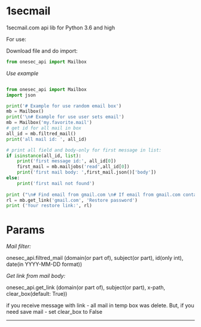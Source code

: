 # 1secmail
1secmail.com api lib for Python 3.6 and high
 
For use:

Download file and do import:
```python
from onesec_api import Mailbox
```
*Use example*
```python

from onesec_api import Mailbox
import json

print('# Example for use random email box')
mb = Mailbox()
print('\n# Example for use user sets email')
mb = Mailbox('my.favorite.mail')
# get id for all mail in box
all_id = mb.filtred_mail()
print('all mail id: ', all_id)

# print all field and body-only for first message in list:
if isinstance(all_id, list): 
    print('first message id:', all_id[0])
    first_mail = mb.mailjobs('read',all_id[0])
    print('first mail body: ',first_mail.json()['body'])
else:
    print('first mail not found')
   
print ("\n# Find email from gmail.com \n# If email from gmail.com contains 'Restore password' subject -\n# return restore link and clear mailbox")
rl = mb.get_link('gmail.com', 'Restore password')
print ('Your restore link:', rl)
```
# Params

*Mail filter:*

onesec_api.filtred_mail (domain(or part of), subject(or part), id(only int), date(in YYYY-MM-DD format))

*Get link from mail body:*

onesec_api.get_link (domain(or part of), subject(or part), x-path, clear_box(default: True))

if you receive message with link - all mail in temp box was delete. But, if you need save mail - set clear_box to False

---
